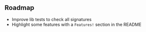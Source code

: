  ## Roadmap

* Improve lib tests to check all signatures
* Highlight some features with a `Features!` section in the README
